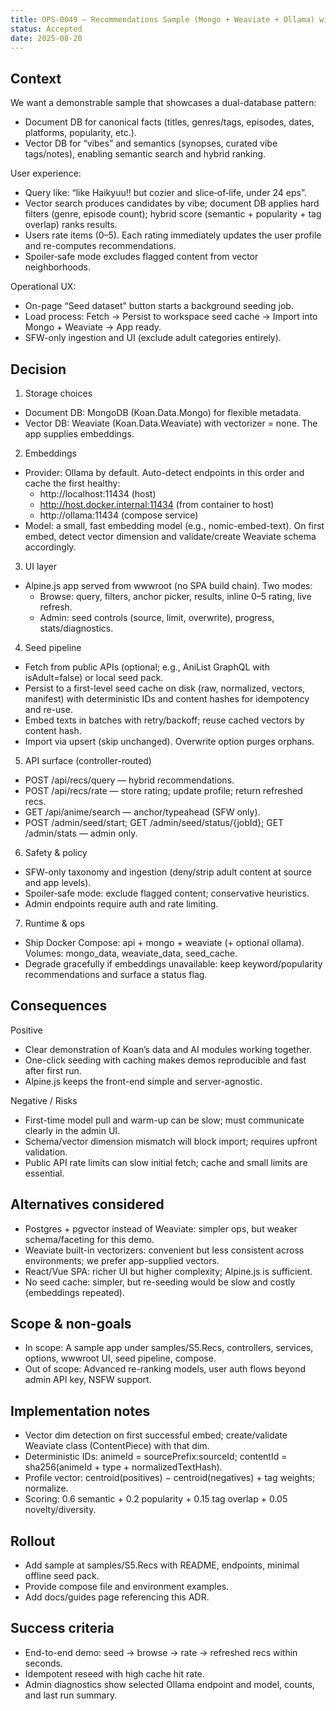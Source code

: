 ```yaml
---
title: OPS-0049 — Recommendations Sample (Mongo + Weaviate + Ollama) with Alpine.js UI and Seed Pipeline
status: Accepted
date: 2025-08-20
---
```


## Context

We want a demonstrable sample that showcases a dual-database pattern:
- Document DB for canonical facts (titles, genres/tags, episodes, dates, platforms, popularity, etc.).
- Vector DB for “vibes” and semantics (synopses, curated vibe tags/notes), enabling semantic search and hybrid ranking.

User experience:
- Query like: “like Haikyuu!! but cozier and slice‑of‑life, under 24 eps”.
- Vector search produces candidates by vibe; document DB applies hard filters (genre, episode count); hybrid score (semantic + popularity + tag overlap) ranks results.
- Users rate items (0–5). Each rating immediately updates the user profile and re-computes recommendations.
- Spoiler‑safe mode excludes flagged content from vector neighborhoods.

Operational UX:
- On-page “Seed dataset” button starts a background seeding job.
- Load process: Fetch → Persist to workspace seed cache → Import into Mongo + Weaviate → App ready.
- SFW-only ingestion and UI (exclude adult categories entirely).

## Decision

1) Storage choices
- Document DB: MongoDB (Koan.Data.Mongo) for flexible metadata.
- Vector DB: Weaviate (Koan.Data.Weaviate) with vectorizer = none. The app supplies embeddings.

2) Embeddings
- Provider: Ollama by default. Auto-detect endpoints in this order and cache the first healthy:
  - http://localhost:11434 (host)
  - http://host.docker.internal:11434 (from container to host)
  - http://ollama:11434 (compose service)
- Model: a small, fast embedding model (e.g., nomic-embed-text). On first embed, detect vector dimension and validate/create Weaviate schema accordingly.

3) UI layer
- Alpine.js app served from wwwroot (no SPA build chain). Two modes:
  - Browse: query, filters, anchor picker, results, inline 0–5 rating, live refresh.
  - Admin: seed controls (source, limit, overwrite), progress, stats/diagnostics.

4) Seed pipeline
- Fetch from public APIs (optional; e.g., AniList GraphQL with isAdult=false) or local seed pack.
- Persist to a first-level seed cache on disk (raw, normalized, vectors, manifest) with deterministic IDs and content hashes for idempotency and re-use.
- Embed texts in batches with retry/backoff; reuse cached vectors by content hash.
- Import via upsert (skip unchanged). Overwrite option purges orphans.

5) API surface (controller-routed)
- POST /api/recs/query — hybrid recommendations.
- POST /api/recs/rate — store rating; update profile; return refreshed recs.
- GET /api/anime/search — anchor/typeahead (SFW only).
- POST /admin/seed/start; GET /admin/seed/status/{jobId}; GET /admin/stats — admin only.

6) Safety & policy
- SFW-only taxonomy and ingestion (deny/strip adult content at source and app levels).
- Spoiler‑safe mode: exclude flagged content; conservative heuristics.
- Admin endpoints require auth and rate limiting.

7) Runtime & ops
- Ship Docker Compose: api + mongo + weaviate (+ optional ollama). Volumes: mongo_data, weaviate_data, seed_cache.
- Degrade gracefully if embeddings unavailable: keep keyword/popularity recommendations and surface a status flag.

## Consequences

Positive
- Clear demonstration of Koan’s data and AI modules working together.
- One-click seeding with caching makes demos reproducible and fast after first run.
- Alpine.js keeps the front-end simple and server-agnostic.

Negative / Risks
- First-time model pull and warm-up can be slow; must communicate clearly in the admin UI.
- Schema/vector dimension mismatch will block import; requires upfront validation.
- Public API rate limits can slow initial fetch; cache and small limits are essential.

## Alternatives considered
- Postgres + pgvector instead of Weaviate: simpler ops, but weaker schema/faceting for this demo.
- Weaviate built-in vectorizers: convenient but less consistent across environments; we prefer app-supplied vectors.
- React/Vue SPA: richer UI but higher complexity; Alpine.js is sufficient.
- No seed cache: simpler, but re-seeding would be slow and costly (embeddings repeated).

## Scope & non-goals
- In scope: A sample app under samples/S5.Recs, controllers, services, options, wwwroot UI, seed pipeline, compose.
- Out of scope: Advanced re-ranking models, user auth flows beyond admin API key, NSFW support.

## Implementation notes
- Vector dim detection on first successful embed; create/validate Weaviate class (ContentPiece) with that dim.
- Deterministic IDs: animeId = sourcePrefix:sourceId; contentId = sha256(animeId + type + normalizedTextHash).
- Profile vector: centroid(positives) − centroid(negatives) + tag weights; normalize.
- Scoring: 0.6 semantic + 0.2 popularity + 0.15 tag overlap + 0.05 novelty/diversity.

## Rollout
- Add sample at samples/S5.Recs with README, endpoints, minimal offline seed pack.
- Provide compose file and environment examples.
- Add docs/guides page referencing this ADR.

## Success criteria
- End-to-end demo: seed → browse → rate → refreshed recs within seconds.
- Idempotent reseed with high cache hit rate.
- Admin diagnostics show selected Ollama endpoint and model, counts, and last run summary.
